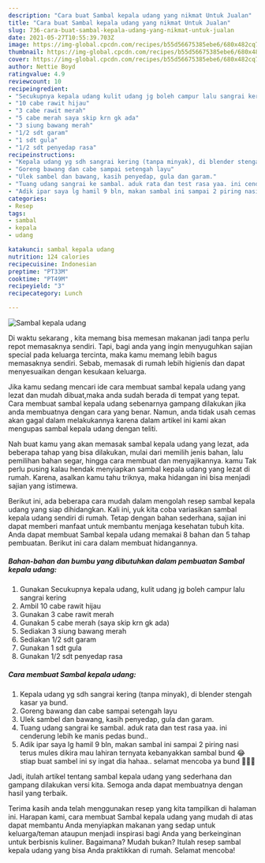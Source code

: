 ```yaml
---
description: "Cara buat Sambal kepala udang yang nikmat Untuk Jualan"
title: "Cara buat Sambal kepala udang yang nikmat Untuk Jualan"
slug: 736-cara-buat-sambal-kepala-udang-yang-nikmat-untuk-jualan
date: 2021-05-27T10:55:39.703Z
image: https://img-global.cpcdn.com/recipes/b55d56675385ebe6/680x482cq70/sambal-kepala-udang-foto-resep-utama.jpg
thumbnail: https://img-global.cpcdn.com/recipes/b55d56675385ebe6/680x482cq70/sambal-kepala-udang-foto-resep-utama.jpg
cover: https://img-global.cpcdn.com/recipes/b55d56675385ebe6/680x482cq70/sambal-kepala-udang-foto-resep-utama.jpg
author: Nettie Boyd
ratingvalue: 4.9
reviewcount: 10
recipeingredient:
- "Secukupnya kepala udang kulit udang jg boleh campur lalu sangrai kering"
- "10 cabe rawit hijau"
- "3 cabe rawit merah"
- "5 cabe merah saya skip krn gk ada"
- "3 siung bawang merah"
- "1/2 sdt garam"
- "1 sdt gula"
- "1/2 sdt penyedap rasa"
recipeinstructions:
- "Kepala udang yg sdh sangrai kering (tanpa minyak), di blender stengah kasar ya bund."
- "Goreng bawang dan cabe sampai setengah layu"
- "Ulek sambel dan bawang, kasih penyedap, gula dan garam."
- "Tuang udang sangrai ke sambal. aduk rata dan test rasa yaa. ini cenderung lebih ke manis pedas bund.."
- "Adik ipar saya lg hamil 9 bln, makan sambal ini sampai 2 piring nasi terus mules dikira mau lahiran ternyata kebanyakkan sambal bund 😂 stiap buat sambel ini sy ingat dia hahaa.. selamat mencoba ya bund 🙏🏼🥰"
categories:
- Resep
tags:
- sambal
- kepala
- udang

katakunci: sambal kepala udang 
nutrition: 124 calories
recipecuisine: Indonesian
preptime: "PT33M"
cooktime: "PT49M"
recipeyield: "3"
recipecategory: Lunch

---
```



![Sambal kepala udang](https://img-global.cpcdn.com/recipes/b55d56675385ebe6/680x482cq70/sambal-kepala-udang-foto-resep-utama.jpg)

Di waktu  sekarang , kita memang bisa memesan makanan jadi tanpa perlu repot memasaknya sendiri. Tapi, bagi anda yang ingin menyuguhkan sajian special pada keluarga tercinta, maka kamu memang lebih bagus memasaknya sendiri. Sebab, memasak di rumah lebih higienis dan dapat menyesuaikan dengan kesukaan keluarga.

Jika kamu sedang mencari ide cara membuat sambal kepala udang yang lezat dan mudah dibuat,maka anda sudah berada di tempat yang tepat. Cara membuat sambal kepala udang  sebenarnya gampang dilakukan jika anda membuatnya dengan cara yang benar. Namun, anda tidak usah cemas akan gagal dalam melakukannya 
karena dalam artikel ini kami akan mengupas sambal kepala udang dengan teliti.  



Nah buat kamu yang akan memasak sambal kepala udang yang lezat, ada beberapa tahap yang bisa dilakukan, mulai dari memilih jenis bahan, lalu pemilihan bahan segar, hingga cara membuat dan menyajikannya. kamu Tak perlu pusing kalau hendak menyiapkan sambal kepala udang yang lezat di rumah. Karena, asalkan kamu  tahu triknya, maka hidangan ini bisa menjadi sajian yang istimewa.

Berikut ini, ada beberapa cara mudah dalam mengolah resep sambal kepala udang yang siap dihidangkan. Kali ini, yuk kita coba variasikan sambal kepala udang sendiri di rumah. Tetap dengan bahan sederhana, sajian ini dapat memberi manfaat untuk membantu menjaga kesehatan tubuh kita. Anda dapat membuat Sambal kepala udang memakai 8 bahan dan 5 tahap pembuatan. Berikut ini cara dalam membuat hidangannya.

<!--inarticleads1-->

##### Bahan-bahan dan bumbu yang dibutuhkan dalam pembuatan Sambal kepala udang:

1. Gunakan Secukupnya kepala udang, kulit udang jg boleh campur lalu sangrai kering
1. Ambil 10 cabe rawit hijau
1. Gunakan 3 cabe rawit merah
1. Gunakan 5 cabe merah (saya skip krn gk ada)
1. Sediakan 3 siung bawang merah
1. Sediakan 1/2 sdt garam
1. Gunakan 1 sdt gula
1. Gunakan 1/2 sdt penyedap rasa




<!--inarticleads2-->

##### Cara membuat Sambal kepala udang:

1. Kepala udang yg sdh sangrai kering (tanpa minyak), di blender stengah kasar ya bund.
1. Goreng bawang dan cabe sampai setengah layu
1. Ulek sambel dan bawang, kasih penyedap, gula dan garam.
1. Tuang udang sangrai ke sambal. aduk rata dan test rasa yaa. ini cenderung lebih ke manis pedas bund..
1. Adik ipar saya lg hamil 9 bln, makan sambal ini sampai 2 piring nasi terus mules dikira mau lahiran ternyata kebanyakkan sambal bund 😂 stiap buat sambel ini sy ingat dia hahaa.. selamat mencoba ya bund 🙏🏼🥰




Jadi, itulah artikel tentang  sambal kepala udang  yang sederhana dan gampang dilakukan versi kita. Semoga anda dapat membuatnya dengan hasil yang terbaik. 

Terima kasih anda telah menggunakan resep yang kita tampilkan di halaman ini. Harapan kami, cara membuat  Sambal kepala udang yang mudah di atas dapat membantu Anda menyiapkan makanan yang sedap untuk keluarga/teman ataupun menjadi inspirasi bagi Anda yang berkeinginan untuk berbisnis kuliner. Bagaimana? Mudah bukan? Itulah resep sambal kepala udang yang bisa Anda praktikkan di rumah. Selamat mencoba!

